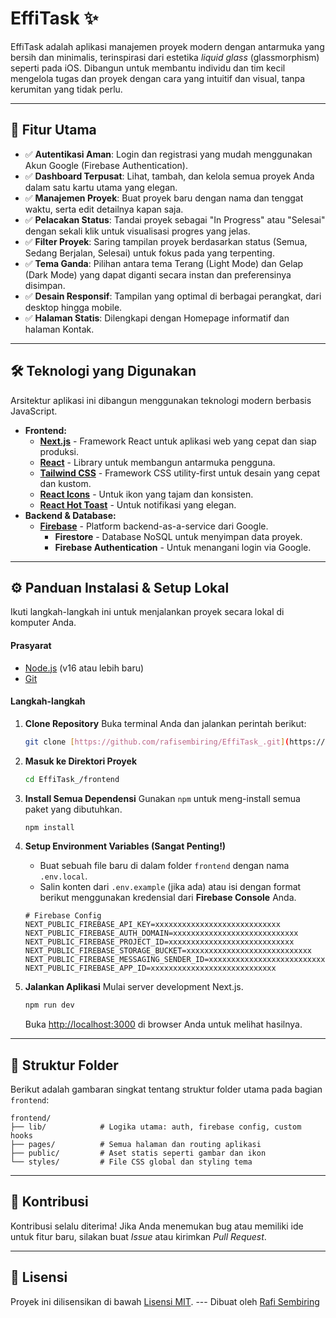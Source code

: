 # EffiTask ✨

EffiTask adalah aplikasi manajemen proyek modern dengan antarmuka yang bersih dan minimalis, terinspirasi dari estetika *liquid glass* (glassmorphism) seperti pada iOS. Dibangun untuk membantu individu dan tim kecil mengelola tugas dan proyek dengan cara yang intuitif dan visual, tanpa kerumitan yang tidak perlu.

---

## 🚀 Fitur Utama

-   ✅ **Autentikasi Aman**: Login dan registrasi yang mudah menggunakan Akun Google (Firebase Authentication).
-   ✅ **Dashboard Terpusat**: Lihat, tambah, dan kelola semua proyek Anda dalam satu kartu utama yang elegan.
-   ✅ **Manajemen Proyek**: Buat proyek baru dengan nama dan tenggat waktu, serta edit detailnya kapan saja.
-   ✅ **Pelacakan Status**: Tandai proyek sebagai "In Progress" atau "Selesai" dengan sekali klik untuk visualisasi progres yang jelas.
-   ✅ **Filter Proyek**: Saring tampilan proyek berdasarkan status (Semua, Sedang Berjalan, Selesai) untuk fokus pada yang terpenting.
-   ✅ **Tema Ganda**: Pilihan antara tema Terang (Light Mode) dan Gelap (Dark Mode) yang dapat diganti secara instan dan preferensinya disimpan.
-   ✅ **Desain Responsif**: Tampilan yang optimal di berbagai perangkat, dari desktop hingga mobile.
-   ✅ **Halaman Statis**: Dilengkapi dengan Homepage informatif dan halaman Kontak.

---

## 🛠️ Teknologi yang Digunakan

Arsitektur aplikasi ini dibangun menggunakan teknologi modern berbasis JavaScript.

-   **Frontend:**
    -   [**Next.js**](https://nextjs.org/) - Framework React untuk aplikasi web yang cepat dan siap produksi.
    -   [**React**](https://reactjs.org/) - Library untuk membangun antarmuka pengguna.
    -   [**Tailwind CSS**](https://tailwindcss.com/) - Framework CSS utility-first untuk desain yang cepat dan kustom.
    -   [**React Icons**](https://react-icons.github.io/react-icons/) - Untuk ikon yang tajam dan konsisten.
    -   [**React Hot Toast**](https://react-hot-toast.com/) - Untuk notifikasi yang elegan.
-   **Backend & Database:**
    -   [**Firebase**](https://firebase.google.com/) - Platform backend-as-a-service dari Google.
        -   **Firestore** - Database NoSQL untuk menyimpan data proyek.
        -   **Firebase Authentication** - Untuk menangani login via Google.

---

## ⚙️ Panduan Instalasi & Setup Lokal

Ikuti langkah-langkah ini untuk menjalankan proyek secara lokal di komputer Anda.

#### Prasyarat
-   [Node.js](https://nodejs.org/en/) (v16 atau lebih baru)
-   [Git](https://git-scm.com/)

#### Langkah-langkah

1.  **Clone Repository**
    Buka terminal Anda dan jalankan perintah berikut:
    ```bash
    git clone [https://github.com/rafisembiring/EffiTask_.git](https://github.com/rafisembiring/EffiTask_.git)
    ```

2.  **Masuk ke Direktori Proyek**
    ```bash
    cd EffiTask_/frontend
    ```

3.  **Install Semua Dependensi**
    Gunakan `npm` untuk meng-install semua paket yang dibutuhkan.
    ```bash
    npm install
    ```

4.  **Setup Environment Variables (Sangat Penting!)**
    -   Buat sebuah file baru di dalam folder `frontend` dengan nama `.env.local`.
    -   Salin konten dari `.env.example` (jika ada) atau isi dengan format berikut menggunakan kredensial dari **Firebase Console** Anda.
    ```env
    # Firebase Config
    NEXT_PUBLIC_FIREBASE_API_KEY=xxxxxxxxxxxxxxxxxxxxxxxxxxxx
    NEXT_PUBLIC_FIREBASE_AUTH_DOMAIN=xxxxxxxxxxxxxxxxxxxxxxxxxxxx
    NEXT_PUBLIC_FIREBASE_PROJECT_ID=xxxxxxxxxxxxxxxxxxxxxxxxxxxx
    NEXT_PUBLIC_FIREBASE_STORAGE_BUCKET=xxxxxxxxxxxxxxxxxxxxxxxxxxxx
    NEXT_PUBLIC_FIREBASE_MESSAGING_SENDER_ID=xxxxxxxxxxxxxxxxxxxxxxxxxxxx
    NEXT_PUBLIC_FIREBASE_APP_ID=xxxxxxxxxxxxxxxxxxxxxxxxxxxx
    ```

5.  **Jalankan Aplikasi**
    Mulai server development Next.js.
    ```bash
    npm run dev
    ```
    Buka [http://localhost:3000](http://localhost:3000) di browser Anda untuk melihat hasilnya.

---

## 📁 Struktur Folder

Berikut adalah gambaran singkat tentang struktur folder utama pada bagian `frontend`:
```
frontend/
├── lib/            # Logika utama: auth, firebase config, custom hooks
├── pages/          # Semua halaman dan routing aplikasi
├── public/         # Aset statis seperti gambar dan ikon
└── styles/         # File CSS global dan styling tema
```

---
## 🤝 Kontribusi

Kontribusi selalu diterima! Jika Anda menemukan bug atau memiliki ide untuk fitur baru, silakan buat *Issue* atau kirimkan *Pull Request*.

---

## 📄 Lisensi

Proyek ini dilisensikan di bawah [Lisensi MIT](LICENSE). ---
Dibuat oleh [Rafi Sembiring](https://github.com/rafisembiring)
